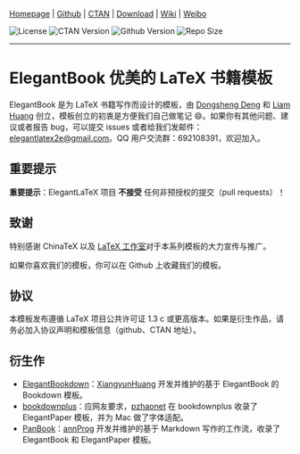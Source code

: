 <!-- Author : Dongsheng Deng & Liam Huang-->
<!-- Program Email: elegantlatex2e@gmail.com -->

[Homepage](https://elegantlatex.org/) | [Github](https://github.com/ElegantLaTeX/ElegantBook) | [CTAN](https://ctan.org/pkg/elegantbook) | [Download](https://github.com/ElegantLaTeX/ElegantBook/releases) | [Wiki](https://github.com/ElegantLaTeX/ElegantBook/wiki) | [Weibo](https://weibo.com/elegantlatex)

![License](https://img.shields.io/ctan/l/elegantbook.svg) ![CTAN Version](https://img.shields.io/ctan/v/elegantbook.svg) ![Github Version](https://img.shields.io/github/release/ElegantLaTeX/ElegantBook.svg) ![Repo Size](https://img.shields.io/github/repo-size/ElegantLaTeX/ElegantBook.svg)

---

# ElegantBook 优美的 LaTeX 书籍模板

ElegantBook 是为 LaTeX 书籍写作而设计的模板，由 [Dongsheng Deng](https://ddswhu.me/) 和 [Liam Huang](https://liam.page/) 创立，模板创立的初衷是方便我们自己做笔记 :smile:。如果你有其他问题、建议或者报告 bug，可以提交 issues 或者给我们发邮件：elegantlatex2e@gmail.com。QQ 用户交流群：692108391，欢迎加入。

## 重要提示

**重要提示**：ElegantLaTeX 项目 **不接受** 任何非预授权的提交（pull requests）！

## 致谢

特别感谢 ChinaTeX 以及 [LaTeX 工作室](http://www.latexstudio.net/)对于本系列模板的大力宣传与推广。

如果你喜欢我们的模板，你可以在 Github 上收藏我们的模板。

## 协议

本模板发布遵循 LaTeX 项目公共许可证 1.3 c 或更高版本。如果是衍生作品，请务必加入协议声明和模板信息（github、CTAN 地址）。

## 衍生作

+ [ElegantBookdown](https://github.com/XiangyunHuang/ElegantBookdown)：[XiangyunHuang](https://github.com/XiangyunHuang) 开发并维护的基于 ElegantBook 的 Bookdown 模板。
+ [bookdownplus](https://github.com/pzhaonet/bookdownplus)：应网友要求，[pzhaonet](https://github.com/pzhaonet) 在 bookdownplus 收录了 ElegantPaper 模板，并为 Mac 做了字体适配。
+ [PanBook](https://github.com/annProg/PanBook)：[annProg](https://github.com/annProg) 开发并维护的基于 Markdown 写作的工作流，收录了 ElegantBook 和 ElegantPaper 模板。